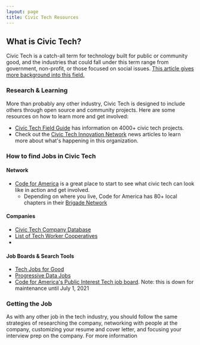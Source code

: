 ```yaml
---
layout: page
title: Civic Tech Resources
---
```


## What is Civic Tech?
Civic Tech is a catch-all term for technology built for public or community good, and the industries that could fall under this term range from government, non-profit, or those focused on social issues. [This article gives more background into this field.](https://medium.com/tradecraft-traction/navigating-the-field-of-civic-tech-c1f9670c8f69)

### Research & Learning
More than probably any other industry, Civic Tech is designed to include others through open source and community projects. Here are some resources on how to learn more and get involved:

* [Civic Tech Field Guide](https://civictech.guide/) has information on 4000+ civic tech projects. 
* Check out the [Civic Tech Innovation Network](https://medium.com/civictech) news articles to learn more about what's happening in this organization. 

### How to find Jobs in Civic Tech

#### Network

* [Code for America](https://www.codeforamerica.org/) is a great place to start to see what civic tech can look like in action and get involved.
    * Depending on where you live, Code for America has 80+ local chapters in their [Brigade Network](https://brigade.codeforamerica.org/?_ga=2.135734833.1060532018.1621282426-127613670.1621282426)

#### Companies

* [Civic Tech Company Database](https://airtable.com/universe/exp8LkpapvedfTi6k/civic-tech-companies-and-organizations?explore=true)
* [List of Tech Worker Cooperatives](https://github.com/hng/tech-coops#coops-namerica)
* 


#### Job Boards & Search Tools

* [Tech Jobs for Good](https://techjobsforgood.com/)
* [Progressive Data Jobs](https://www.progressivedatajobs.org/)
* [Code for America's Public Interest Tech job board](https://jobs.codeforamerica.org/). Note: this is down for maintenance until July 1, 2021

### Getting the Job
As with any other job in the tech industry, you should follow the same strategies of researching the company, networking with people at the company, customizing your resume and cover letter, and focusing your interview prep on the company. For more information
